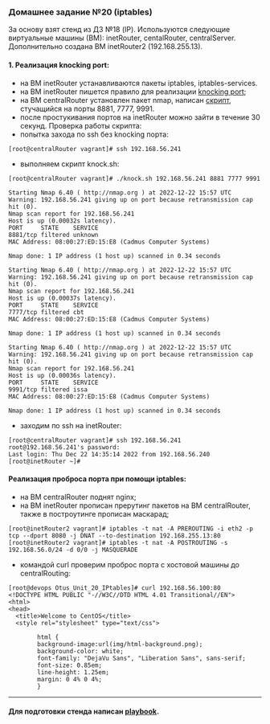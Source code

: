 ### Домашнее задание №20 (iptables)
За основу взят стенд из ДЗ №18 (IP). Используются следующие виртуальные машины (ВМ): inetRouter, centalRouter, centralServer. Дополнительно создана ВМ inetRouter2 (192.168.255.13).
#### 1. Реализация knocking port:
- на ВМ inetRouter устанавливаются пакеты iptables, iptables-services.
- на ВМ inetRouter пишется правило для реализации [knocking port](https://github.com/uNkindy/Otus_Unit_20_IPtables/blob/main/templates/iptables.rule.j2);
- на ВМ centralRouter установлен пакет nmap, написан [скрипт](https://github.com/uNkindy/Otus_Unit_20_IPtables/blob/main/templates/knock.sh.j2), стучащийся на порты 8881, 7777, 9991.
- после простукивания портов на inetRouter можно зайти в течение 30 секунд.
Проверка работы скрипта:
- попытка захода по ssh без knocking порта:
```console
[root@centralRouter vagrant]# ssh 192.168.56.241

```
- выполняем скрипт knock.sh:
```console
[root@centralRouter vagrant]# ./knock.sh 192.168.56.241 8881 7777 9991

Starting Nmap 6.40 ( http://nmap.org ) at 2022-12-22 15:57 UTC
Warning: 192.168.56.241 giving up on port because retransmission cap hit (0).
Nmap scan report for 192.168.56.241
Host is up (0.00032s latency).
PORT     STATE    SERVICE
8881/tcp filtered unknown
MAC Address: 08:00:27:ED:15:E8 (Cadmus Computer Systems)

Nmap done: 1 IP address (1 host up) scanned in 0.34 seconds

Starting Nmap 6.40 ( http://nmap.org ) at 2022-12-22 15:57 UTC
Warning: 192.168.56.241 giving up on port because retransmission cap hit (0).
Nmap scan report for 192.168.56.241
Host is up (0.00037s latency).
PORT     STATE    SERVICE
7777/tcp filtered cbt
MAC Address: 08:00:27:ED:15:E8 (Cadmus Computer Systems)

Nmap done: 1 IP address (1 host up) scanned in 0.34 seconds

Starting Nmap 6.40 ( http://nmap.org ) at 2022-12-22 15:57 UTC
Warning: 192.168.56.241 giving up on port because retransmission cap hit (0).
Nmap scan report for 192.168.56.241
Host is up (0.00036s latency).
PORT     STATE    SERVICE
9991/tcp filtered issa
MAC Address: 08:00:27:ED:15:E8 (Cadmus Computer Systems)

Nmap done: 1 IP address (1 host up) scanned in 0.34 seconds
```
- заходим по ssh на inetRouter:
```console
[root@centralRouter vagrant]# ssh 192.168.56.241
root@192.168.56.241's password: 
Last login: Thu Dec 22 14:35:14 2022 from 192.168.56.240
[root@inetRouter ~]# 
```
#### Реализация проброса порта при помощи iptables:
- на ВМ centralRouter поднят nginx;
- на ВМ inetRouter прописан прерутинг пакетов на ВМ centralRouter, также в построутинге прописан маскарад;
```console
[root@inetRouter2 vagrant]# iptables -t nat -A PREROUTING -i eth2 -p tcp --dport 8080 -j DNAT --to-destination 192.168.255.13:80
[root@inetRouter2 vagrant]# iptables -t nat -A POSTROUTING -s 192.168.56.0/24 -d 0/0 -j MASQUERADE
```
- командой curl проверим проброс порта с хостовой машины до centralRouting:
```console
[root@devops Otus_Unit_20_IPtables]# curl 192.168.56.100:80
<!DOCTYPE HTML PUBLIC "-//W3C//DTD HTML 4.01 Transitional//EN">
<html>
<head>
  <title>Welcome to CentOS</title>
  <style rel="stylesheet" type="text/css"> 

        html {
        background-image:url(img/html-background.png);
        background-color: white;
        font-family: "DejaVu Sans", "Liberation Sans", sans-serif;
        font-size: 0.85em;
        line-height: 1.25em;
        margin: 0 4% 0 4%;
        }
```
___

#### Для подготовки стенда написан [playbook](https://github.com/uNkindy/Otus_Unit_20_IPtables/blob/main/homework20.yml).